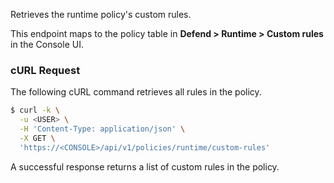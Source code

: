 Retrieves the runtime policy's custom rules.

This endpoint maps to the policy table in **Defend > Runtime > Custom rules** in the Console UI.

### cURL Request

The following cURL command retrieves all rules in the policy.

```bash
$ curl -k \
  -u <USER> \
  -H 'Content-Type: application/json' \
  -X GET \
  'https://<CONSOLE>/api/v1/policies/runtime/custom-rules'
```

A successful response returns a list of custom rules in the policy.
